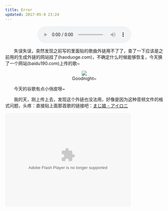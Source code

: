 ```yaml
---
title: Error
updated: 2017-05-9 23:24
---
```


<div align="center">
	<audio src="http://www.baidu190.com/plug/uplay.php?code=116003"
 controls loop preload style="width: 300px;" volume="0.5">まじ娘 - アイロニ</audio>
  <div class="divider"></div>
</div>

&#160; &#160; &#160; &#160;失误失误，突然发现之前写的里面贴的歌曲外链用不了了，查了一下应该是之前用的生成外链的网站挂了(haoduoge.com)，不确定什么时候能够恢复，今天换了一个网站(baidu190.com)上传的歌~

<div align="center">
	<figure>
		<img src="http://onuaw20p3.bkt.clouddn.com/google_sg.png">
		<figcaption>Goodnight~</figcaption>
	</figure>
</div>

&#160; &#160; &#160; &#160;今天的谷歌有点小俏皮呀~

&#160; &#160; &#160; &#160;我的天，刚上传上去，发现这个外链也没法用，好像是因为这种音频文件的格式问题，头疼：直接贴上面那首歌的链接吧：[まじ娘 - アイロニ](http://www.baidu190.com/plug/uplay.php?code=116003)


<object type="application/x-shockwave-flash" data="http://baidu190.com/plug/cmp/cmp.swf" width="400px" height="300px" id="CMP_389581408817"><param name="movie" value="http://baidu190.com/plug/cmp/cmp.swf" /><param name="allowfullscreen" value="true" /><param name="allowscriptaccess" value="always" /><param name="flashvars" value="id=play&label=%E6%9C%AA%E7%9F%A5%E7%9A%84&skin=xdj.swf&src=http%3A%2F%2Fvip.baidu190.com%2Fsrc110.php%3Fuid%3D201705024396d49359621fc94f49a47eac2951.mp3&type=mp3" /></object>